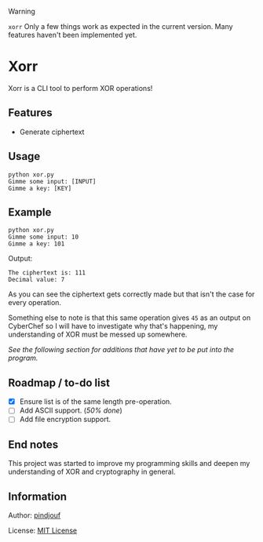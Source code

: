 > [!WARNING]
> `xorr` Only a few things work as expected in the current version. Many features haven't been implemented yet.

# Xorr

Xorr is a CLI tool to perform XOR operations!

## Features

- Generate ciphertext

## Usage

```
python xor.py 
Gimme some input: [INPUT]
Gimme a key: [KEY]
```

## Example

```
python xor.py 
Gimme some input: 10
Gimme a key: 101
```

Output:

```
The ciphertext is: 111
Decimal value: 7
```

As you can see the ciphertext gets correctly made but that isn't the case for every operation. 

Something else to note is that this same operation gives `45` as an output on CyberChef so I will have to investigate why that's happening, my understanding of XOR must be messed up somewhere.

*See the following section for additions that have yet to be put into the program.*

## Roadmap / to-do list

- [x] Ensure list is of the same length pre-operation.
- [ ] Add ASCII support. (*50% done*)
- [ ] Add file encryption support.

## End notes

This project was started to improve my programming skills and deepen my understanding of XOR and cryptography in general.

## Information

Author: [pindjouf](https://github.com/pindjouf)

License: [MIT License](https://opensource.org/license/MIT)
